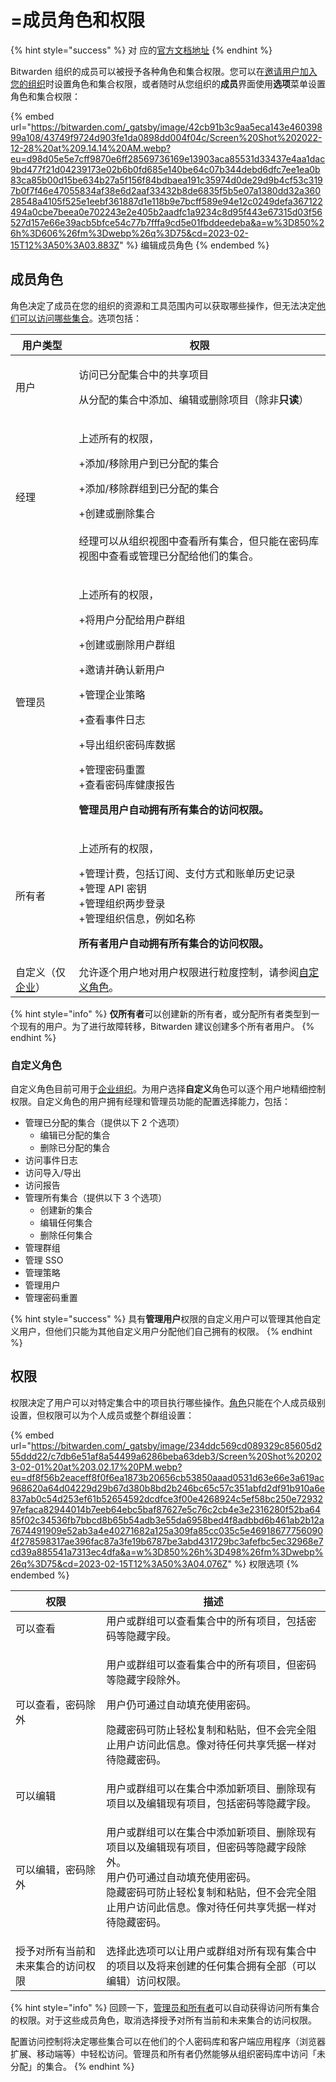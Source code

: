 # =成员角色和权限

{% hint style="success" %}
对 应的[官方文档地址](https://bitwarden.com/help/article/user-types-access-control/)
{% endhint %}

Bitwarden 组织的成员可以被授予各种角色和集合权限。您可以在[邀请用户加入您的组织](../../organizations/user-management.md)时设置角色和集合权限，或者随时从您组织的**成员**界面使用**选项**菜单设置角色和集合权限：

{% embed url="https://bitwarden.com/_gatsby/image/42cb91b3c9aa5eca143e46039899a108/43749f9724d903fe1da0898dd004f04c/Screen%20Shot%202022-12-28%20at%209.14.14%20AM.webp?eu=d98d05e5e7cff9870e6ff28569736169e13903aca85531d33437e4aa1dac9bd477f21d04239173e02b6b0fd685e140be64c07b344debd6dfc7ee1ea0b83ca85b00d15be634b27a5f156f84bdbaea191c35974d0de29d9b4cf53c3197b0f7f46e47055834af38e6d2aaf33432b8de6835f5b5e07a1380dd32a36028548a4105f525e1eebf361887d1e118b9e7bcff589e94e12c0249defa367122494a0cbe7beea0e702243e2e405b2aadfc1a9234c8d95f443e67315d03f56527d157e66e39acb5bfce54c77b7fffa9cd5e01fbddeedeba&a=w%3D850%26h%3D606%26fm%3Dwebp%26q%3D75&cd=2023-02-15T12%3A50%3A03.883Z" %}
编辑成员角色
{% endembed %}

## 成员角色 <a href="#member-roles" id="member-roles"></a>

角色决定了成员在您的组织的资源和工具范围内可以获取哪些操作，但无法决定[他们可以访问哪些集合](member-roles-and-permissions.md#access-control)。选项包括：

| 用户类型                                                                                  | 权限                                                                                                                                                                                     |
| ------------------------------------------------------------------------------------- | -------------------------------------------------------------------------------------------------------------------------------------------------------------------------------------- |
| 用户                                                                                    | <p>访问已分配集合中的共享项目</p><p>从分配的集合中添加、编辑或删除项目（除非<strong>只读</strong>）</p>                                                                                                                    |
| 经理                                                                                    | <p>上述所有的权限，</p><p>+添加/移除用户到已分配的集合</p><p>+添加/移除群组到已分配的集合</p><p>+创建或删除集合<br><br>经理可以从组织视图中查看所有集合，但只能在密码库视图中查看或管理已分配给他们的集合。</p>                                                           |
| 管理员                                                                                   | <p>上述所有的权限，</p><p>+将用户分配给用户群组</p><p>+创建或删除用户群组</p><p>+邀请并确认新用户</p><p>+管理企业策略</p><p>+查看事件日志</p><p>+导出组织密码库数据</p><p>+管理密码重置<br>+查看密码库健康报告</p><p><strong>管理员用户自动拥有所有集合的访问权限。</strong></p> |
| 所有者                                                                                   | <p>上述所有的权限，</p><p>+管理计费，包括订阅、支付方式和账单历史记录<br>+管理 API 密钥<br>+管理组织两步登录<br>+管理组织信息，例如名称</p><p><strong>所有者用户自动拥有所有集合的访问权限。</strong></p>                                                     |
| 自定义（仅[企业](../../plans-and-pricing/about-bitwarden-plans.md#enterprise-organizations)） | 允许逐个用户地对用户权限进行粒度控制，请参阅[自定义角色](member-roles-and-permissions.md#custom-role)。                                                                                                            |

{% hint style="info" %}
**仅所有者**可以创建新的所有者，或分配所有者类型到一个现有的用户。为了进行故障转移，Bitwarden 建议创建多个所有者用户。
{% endhint %}

### 自定义角色 <a href="#custom-role" id="custom-role"></a>

自定义角色目前可用于[企业组织](../../plans-and-pricing/about-bitwarden-plans.md#enterprise-organizations)。为用户选择**自定义**角色可以逐个用户地精细控制权限。自定义角色的用户拥有经理和管理员功能的配置选择能力，包括：

* 管理已分配的集合（提供以下 2 个选项）
  * 编辑已分配的集合
  * 删除已分配的集合
* 访问事件日志
* 访问导入/导出
* 访问报告
* 管理所有集合（提供以下 3 个选项）
  * 创建新的集合
  * 编辑任何集合
  * 删除任何集合
* 管理群组
* 管理 SSO
* 管理策略
* 管理用户
* 管理密码重置

{% hint style="success" %}
具有**管理用户**权限的自定义用户可以管理其他自定义用户，但他们只能为其他自定义用户分配他们自己拥有的权限。
{% endhint %}

## 权限 <a href="#permissions" id="permissions"></a>

权限决定了用户可以对特定集合中的项目执行哪些操作。[角色](member-roles-and-permissions.md#member-roles)只能在个人成员级别设置，但权限可以为个人成员或整个群组设置：

{% embed url="https://bitwarden.com/_gatsby/image/234ddc569cd089329c85605d255ddd22/c7db6e51af8a54499a6286beba63deb3/Screen%20Shot%202023-02-01%20at%203.02.17%20PM.webp?eu=df8f56b2eaceff8f0f6ea1873b20656cb53850aaad0531d63e66e3a619ac968620a64d04229d29b67d380b8bd2b246bc65c57c351abfd2df91b910a6e837ab0c54d253ef61b52654592dcdfce3f00e4268924c5ef58bc250e7293297efaca82944014b7eeb64ebc5baf87627e5c76c2cb4e3e2316280f52ba6485f02c34536fb7bbcd8b65b54adb3e55da6958bed4f8adbbd6b461ab2b12a7674491909e52ab3a4e40271682a125a309fa85cc035c5e469186777560904f278598317ae396fac87a3fe19b6787be3abd431729bc3afefbc5ec32968e7cd39a885541a7313ec4dfa&a=w%3D850%26h%3D498%26fm%3Dwebp%26q%3D75&cd=2023-02-15T12%3A50%3A04.076Z" %}
权限选项
{% endembed %}

| 权限                | 描述                                                                                                                          |
| ----------------- | --------------------------------------------------------------------------------------------------------------------------- |
| 可以查看              | 用户或群组可以查看集合中的所有项目，包括密码等隐藏字段。                                                                                                |
| 可以查看，密码除外         | <p>用户或群组可以查看集合中的所有项目，但密码等隐藏字段除外。</p><p>用户仍可通过自动填充使用密码。</p><p>隐藏密码可防止轻松复制​​和粘贴，但不会完全阻止用户访问此信息。像对待任何共享凭据一样对待隐藏密码。</p>         |
| 可以编辑              | 用户或群组可以在集合中添加新项目、删除现有项目以及编辑现有项目，包括密码等隐藏字段。                                                                                  |
| 可以编辑，密码除外         | <p>用户或群组可以在集合中添加新项目、删除现有项目以及编辑现有项目，但密码等隐藏字段除外。<br>用户仍可通过自动填充使用密码。<br>隐藏密码可防止轻松复制​​和粘贴，但不会完全阻止用户访问此信息。像对待任何共享凭据一样对待隐藏密码。</p> |
| 授予对所有当前和未来集合的访问权限 | 选择此选项可以让用户或群组对所有现有集合中的项目以及将来创建的任何集合拥有全部（可以编辑）访问权限。                                                                          |

{% hint style="info" %}
回顾一下，[管理员和所有者](member-roles-and-permissions.md#member-roles)可以自动获得访问所有集合的权限。对于这些成员角色，取消选择授予对所有当前和未来集合的访问权限。

配置访问控制将决定哪些集合可以在他们的个人密码库和客户端应用程序（浏览器扩展、移动端等）中轻松访问。管理员和所有者仍然能够从组织密码库中访问「未分配」的集合。
{% endhint %}
